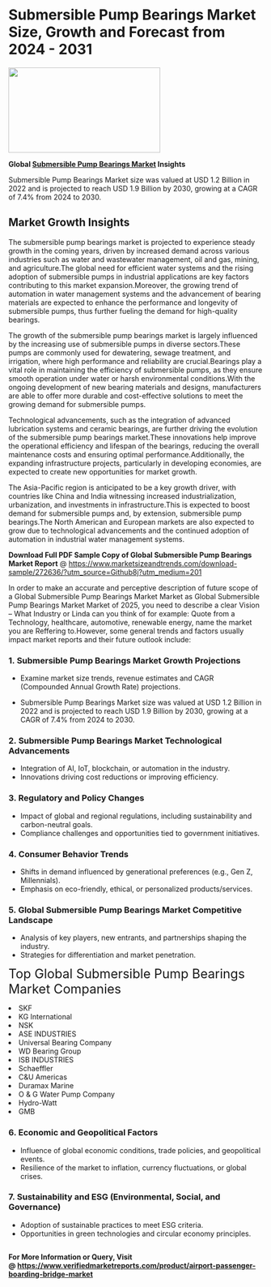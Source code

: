 <H1>Submersible Pump Bearings Market Size, Growth and Forecast from 2024 - 2031</H1><img class="aligncenter size-medium wp-image-584254" src="https://thirdeyenews.in/wp-content/uploads/2024/09/Global-Market-Research-300x168.jpeg" alt="" width="300" height="168" /><p><strong>Global&nbsp;<a href="https://www.marketsizeandtrends.com/download-sample/272636/?utm_source=Github8j?utm_medium=201">Submersible Pump Bearings Market</a> Insights</strong></p><p>Submersible Pump Bearings Market size was valued at USD 1.2 Billion in 2022 and is projected to reach USD 1.9 Billion by 2030, growing at a CAGR of 7.4% from 2024 to 2030.</p><p><h2>Market Growth Insights</h2> <p>The submersible pump bearings market is projected to experience steady growth in the coming years, driven by increased demand across various industries such as water and wastewater management, oil and gas, mining, and agriculture.The global need for efficient water systems and the rising adoption of submersible pumps in industrial applications are key factors contributing to this market expansion.Moreover, the growing trend of automation in water management systems and the advancement of bearing materials are expected to enhance the performance and longevity of submersible pumps, thus further fueling the demand for high-quality bearings.</p> <p>The growth of the submersible pump bearings market is largely influenced by the increasing use of submersible pumps in diverse sectors.These pumps are commonly used for dewatering, sewage treatment, and irrigation, where high performance and reliability are crucial.Bearings play a vital role in maintaining the efficiency of submersible pumps, as they ensure smooth operation under water or harsh environmental conditions.With the ongoing development of new bearing materials and designs, manufacturers are able to offer more durable and cost-effective solutions to meet the growing demand for submersible pumps.</p> <p>Technological advancements, such as the integration of advanced lubrication systems and ceramic bearings, are further driving the evolution of the submersible pump bearings market.These innovations help improve the operational efficiency and lifespan of the bearings, reducing the overall maintenance costs and ensuring optimal performance.Additionally, the expanding infrastructure projects, particularly in developing economies, are expected to create new opportunities for market growth.</p> <p>The Asia-Pacific region is anticipated to be a key growth driver, with countries like China and India witnessing increased industrialization, urbanization, and investments in infrastructure.This is expected to boost demand for submersible pumps and, by extension, submersible pump bearings.The North American and European markets are also expected to grow due to technological advancements and the continued adoption of automation in industrial water management systems.</p> <p><span class=""><strong>Download Full PDF Sample Copy of Global Submersible Pump Bearings Market Report</strong> @ <a href="https://www.marketsizeandtrends.com/download-sample/272636/?utm_source=Github8j?utm_medium=201" target="_blank">https://www.marketsizeandtrends.com/download-sample/272636/?utm_source=Github8j?utm_medium=201</a></span></p><p>In order to make an accurate and perceptive description of future scope of a Global&nbsp;Submersible Pump Bearings Market Market as Global&nbsp;Submersible Pump Bearings Market Market of 2025, you need to describe a clear Vision &ndash; What Industry or Linda can you think of for example: Quote from a Technology, healthcare, automotive, renewable energy, name the market you are Reffering to.However, some general trends and factors usually impact market reports and their future outlook include:</p><h3>1.&nbsp;<strong>Submersible Pump Bearings Market Growth Projections</strong></h3><ul><li>Examine market size trends, revenue estimates and CAGR (Compounded Annual Growth Rate) projections.</li><li><p>Submersible Pump Bearings Market size was valued at USD 1.2 Billion in 2022 and is projected to reach USD 1.9 Billion by 2030, growing at a CAGR of 7.4% from 2024 to 2030.</p></li></ul><h3>2.&nbsp;<strong>Submersible Pump Bearings Market Technological Advancements</strong></h3><ul><li>Integration of AI, IoT, blockchain, or automation in the industry.</li><li>Innovations driving cost reductions or improving efficiency.</li></ul><h3>3.&nbsp;<strong>Regulatory and Policy Changes</strong></h3><ul><li>Impact of global and regional regulations, including sustainability and carbon-neutral goals.</li><li>Compliance challenges and opportunities tied to government initiatives.</li></ul><h3>4.&nbsp;<strong>Consumer Behavior Trends</strong></h3><ul><li>Shifts in demand influenced by generational preferences (e.g., Gen Z, Millennials).</li><li>Emphasis on eco-friendly, ethical, or personalized products/services.</li></ul><h3>5.&nbsp;<strong>Global Submersible Pump Bearings Market Competitive Landscape</strong></h3><ul><li>Analysis of key players, new entrants, and partnerships shaping the industry.</li><li>Strategies for differentiation and market penetration.</li></ul><p data-pm-slice="1 1 []"><span style="color: inherit; font-family: inherit; font-size: 25px;">Top Global Submersible Pump Bearings Market Companies</span></p><div class="" data-test-id=""><p><li>SKF</li><li> KG International</li><li> NSK</li><li> ASE INDUSTRIES</li><li> Universal Bearing Company</li><li> WD Bearing Group</li><li> ISB INDUSTRIES</li><li> Schaeffler</li><li> C&U Americas</li><li> Duramax Marine</li><li> O & G Water Pump Company</li><li> Hydro-Watt</li><li> GMB</li></p></div><h3>6.&nbsp;<strong>Economic and Geopolitical Factors</strong></h3><ul><li>Influence of global economic conditions, trade policies, and geopolitical events.</li><li>Resilience of the market to inflation, currency fluctuations, or global crises.</li></ul><h3>7.&nbsp;<strong>Sustainability and ESG (Environmental, Social, and Governance)</strong></h3><ul><li>Adoption of sustainable practices to meet ESG criteria.</li><li>Opportunities in green technologies and circular economy principles.</li></ul><h2><strong style="font-size: 14px;">For More Information or Query, Visit @&nbsp;</strong><a style="background-color: #ffffff; font-size: 14px;" href="https://www.marketsizeandtrends.com/report/submersible-pump-bearings-market/" target="_blank">https://www.verifiedmarketreports.com/product/airport-passenger-boarding-bridge-market</a></h2>